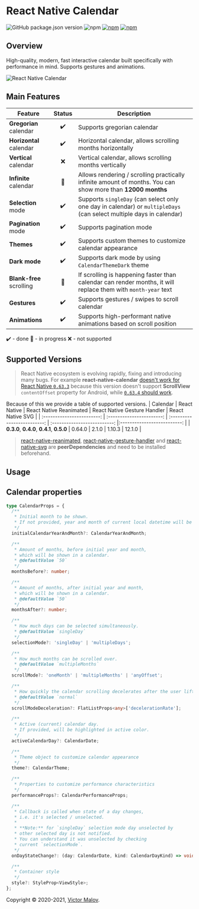 # React Native Calendar

![GitHub package.json version](https://img.shields.io/github/package-json/v/breeffy/react-native-calendar?color=blue&style=flat-square)
![npm](https://img.shields.io/npm/v/@breeffy/react-native-calendar?color=yellow&label=npm%40latest&style=flat-square) [![npm](https://img.shields.io/github/license/breeffy/react-native-calendar?color=green&style=flat-square)](https://github.com/breeffy/react-native-calendar/blob/main/LICENSE) [![npm](https://img.shields.io/badge/types-Typescript-blue?style=flat-square)](https://www.npmjs.com/package/@gorhom/bottom-sheet)

## Overview

High-quality, modern, fast interactive calendar built specifically with performance in mind. Supports gestures and animations.

![React Native Calendar](./preview.gif)

## Main Features

| Feature                  |       Status       | Description                                                                                                         |
| ------------------------ | :----------------: | ------------------------------------------------------------------------------------------------------------------- |
| **Gregorian** calendar   | :heavy_check_mark: | Supports gregorian calendar                                                                                         |
| **Horizontal** calendar  | :heavy_check_mark: | Horizontal calendar, allows scrolling months horizontally                                                           |
| **Vertical** calendar    |        :x:         | Vertical calendar, allows scrolling months vertically                                                               |
| **Infinite** calendar    |   :construction:   | Allows rendering / scrolling practically infinite amount of months. You can show more than **12000 months**         |
| **Selection** mode       | :heavy_check_mark: | Supports `singleDay` (can select only one day in calendar) or `multipleDays` (can select multiple days in calendar) |
| **Pagination** mode      | :heavy_check_mark: | Supports pagination mode                                                                                            |
| **Themes**               | :heavy_check_mark: | Supports custom themes to customize calendar appearance                                                             |
| **Dark mode**            | :heavy_check_mark: | Supports dark mode by using `CalendarThemeDark` theme                                                               |
| **Blank-free** scrolling |   :construction:   | If scrolling is happening faster than calendar can render months, it will replace them with `month-year` text       |
| **Gestures**             | :heavy_check_mark: | Supports gestures / swipes to scroll calendar                                                                       |
| **Animations**           | :heavy_check_mark: | Supports high-performant native animations based on scroll position                                                 |

:heavy_check_mark: - done
:construction: - in progress
:x: - not supported

## Supported Versions

> React Native ecosystem is evolving rapidly, fixing and introducing many bugs. For example **react-native-calendar** [doesn't work for React Native `0.63.3`](https://github.com/facebook/react-native/issues/30533) because this version doesn't support **ScrollView** `contentOffset` property for Android, while [`0.63.4` should work](https://github.com/facebook/react-native/commit/ed29ba13f97f240c91fdf6c0ef3fb601046697b9).

Because of this we provide a table of supported versions.
| Calendar | React Native | React Native Reanimated | React Native Gesture Handler | React Native SVG |
| :------------------------: | :-----------------------: | :-------------------------: | :--------------------------: |:--------------------------: |
| **0.3.0**, **0.4.0**, **0.4.1**, **0.5.0** | 0.64.0 | 2.1.0 | 1.10.3 | 12.1.0 |

> [react-native-reanimated](https://github.com/software-mansion/react-native-reanimated), [react-native-gesture-handler](https://github.com/software-mansion/react-native-gesture-handler) and [react-native-svg](https://github.com/react-native-svg/react-native-svg) are **peerDependencies** and need to be installed beforehand.

## Usage

## Calendar properties

```ts
type CalendarProps = {
  /**
   * Initial month to be shown.
   * If not provided, year and month of current local datetime will be selected.
   */
  initialCalendarYearAndMonth?: CalendarYearAndMonth;

  /**
   * Amount of months, before initial year and month,
   * which will be shown in a calendar.
   * @defaultValue `50`
   */
  monthsBefore?: number;

  /**
   * Amount of months, after initial year and month,
   * which will be shown in a calendar.
   * @defaultValue `50`
   */
  monthsAfter?: number;

  /**
   * How much days can be selected simultaneously.
   * @defaultValue `singleDay`
   */
  selectionMode?: 'singleDay' | 'multipleDays';

  /**
   * How much months can be scrolled over.
   * @defaultValue `multipleMonths`
   */
  scrollMode?: 'oneMonth' | 'multipleMonths' | 'anyOffset';

  /**
   * How quickly the calendar scrolling decelerates after the user lifts their finger.
   * @defaultValue `normal`
   */
  scrollModeDeceleration?: FlatListProps<any>['decelerationRate'];

  /**
   * Active (current) calendar day.
   * If provided, will be highlighted in active color.
   */
  activeCalendarDay?: CalendarDate;

  /**
   * Theme object to customize calendar appearance
   */
  theme?: CalendarTheme;

  /**
   * Properties to customize performance characteristics
   */
  performanceProps?: CalendarPerformanceProps;

  /**
   * Callback is called when state of a day changes,
   * i.e. it's selected / unselected.
   *
   * **Note:** for `singleDay` selection mode day unselected by
   * other selected day is not notified.
   * You can understand it was unselected by checking
   * current `selectionMode`.
   */
  onDayStateChange?: (day: CalendarDate, kind: CalendarDayKind) => void;

  /**
   * Container style
   */
  style?: StyleProp<ViewStyle>;
};
```

Copyright © 2020-2021, [Victor Malov](https://github.com/likern).
